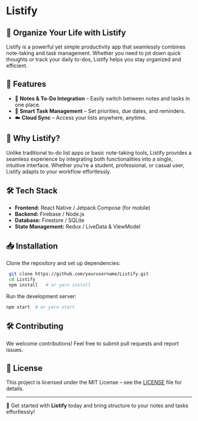 # Listify

## 📝 Organize Your Life with Listify

Listify is a powerful yet simple productivity app that seamlessly combines note-taking and task management. Whether you need to jot down quick thoughts or track your daily to-dos, Listify helps you stay organized and efficient.

## 🚀 Features

- 📌 **Notes & To-Do Integration** – Easily switch between notes and tasks in one place.
- 🎯 **Smart Task Management** – Set priorities, due dates, and reminders.
- ☁️ **Cloud Sync** – Access your lists anywhere, anytime.

## 🎯 Why Listify?

Unlike traditional to-do list apps or basic note-taking tools, Listify provides a seamless experience by integrating both functionalities into a single, intuitive interface. Whether you're a student, professional, or casual user, Listify adapts to your workflow effortlessly.

## 🛠️ Tech Stack

- **Frontend:** React Native / Jetpack Compose (for mobile)
- **Backend:** Firebase / Node.js
- **Database:** Firestore / SQLite
- **State Management:** Redux / LiveData & ViewModel

## 📥 Installation

Clone the repository and set up dependencies:

```sh
 git clone https://github.com/yourusername/Listify.git
 cd Listify
 npm install   # or yarn install
```

Run the development server:

```sh
npm start  # or yarn start
```

## 🛠️ Contributing

We welcome contributions! Feel free to submit pull requests and report issues.

## 📜 License

This project is licensed under the MIT License – see the [LICENSE](LICENSE) file for details.

---

🚀 Get started with **Listify** today and bring structure to your notes and tasks effortlessly!

